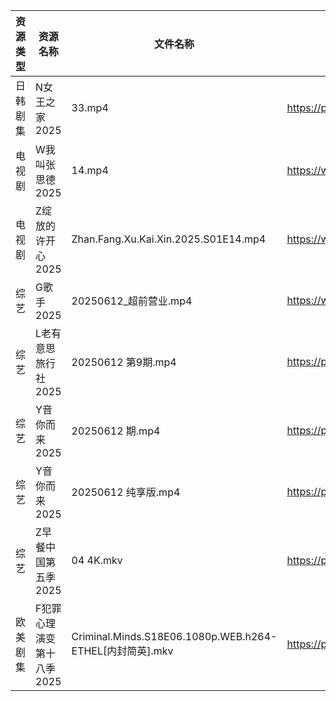 | 资源类型 | 资源名称            | 文件名称                                                 | 分享链接                                 | 更新时间                |
| ---- | --------------- | ---------------------------------------------------- | ------------------------------------ | ------------------- |
| 日韩剧集 | N女王之家2025       | 33.mp4                                               | https://pan.quark.cn/s/a85463f38f49  | 2025-06-12 16:28:53 |
| 电视剧  | W我叫张思德2025      | 14.mp4                                               | https://www.alipan.com/s/K6gKsP3dQ5J | 2025-06-12 08:05:24 |
| 电视剧  | Z绽放的许开心2025     | Zhan.Fang.Xu.Kai.Xin.2025.S01E14.mp4                 | https://www.alipan.com/s/ZU4VVsiG1J9 | 2025-06-12 08:05:43 |
| 综艺   | G歌手2025         | 20250612_超前营业.mp4                                    | https://www.alipan.com/s/BnAVvcGrxme | 2025-06-12 18:05:52 |
| 综艺   | L老有意思旅行社2025    | 20250612 第9期.mp4                                     | https://pan.quark.cn/s/f387ccfb541f  | 2025-06-12 16:38:05 |
| 综艺   | Y音你而来2025       | 20250612 期.mp4                                       | https://pan.quark.cn/s/f38b4f6a71fe  | 2025-06-12 16:38:57 |
| 综艺   | Y音你而来2025       | 20250612 纯享版.mp4                                     | https://pan.quark.cn/s/f38b4f6a71fe  | 2025-06-12 16:38:54 |
| 综艺   | Z早餐中国第五季2025    | 04 4K.mkv                                            | https://pan.quark.cn/s/8bf6a96b483b  | 2025-06-12 16:36:12 |
| 欧美剧集 | F犯罪心理演变第十八季2025 | Criminal.Minds.S18E06.1080p.WEB.h264-ETHEL[内封简英].mkv | https://pan.quark.cn/s/38a701ac585c  | 2025-06-12 16:22:51 |
